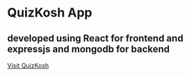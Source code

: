 # QuizKosh App
## developed using React for frontend and expressjs and mongodb for backend

<a href="https://keen-lokum-279032.netlify.app/" target="_blank">Visit QuizKosh</a>
